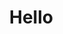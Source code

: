 <html lang="en">
  <head>
    <meta charset="utf-8" />
    <meta name="viewport" content="width=device-width, initial-scale=1" />
  </head>
  <body style="min-width: 100%">
<h1 style="display: flex; justify-content: center">Hello</h1>
  </body>
</html>